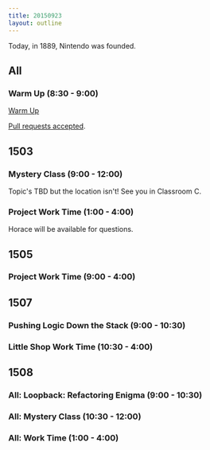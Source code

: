 ```yaml
---
title: 20150923
layout: outline
---
```


Today, in 1889, Nintendo was founded.

## All

### Warm Up (8:30 - 9:00)

[Warm Up](https://thewarmup.herokuapp.com)

[Pull requests accepted](https://github.com/mikedao/the-warm-up).


## 1503

### Mystery Class (9:00 - 12:00)

Topic's TBD but the location isn't!
See you in Classroom C.

### Project Work Time (1:00 - 4:00)

Horace will be available for questions.

## 1505

### Project Work Time (9:00 - 4:00)


## 1507

### Pushing Logic Down the Stack (9:00 - 10:30)

### Little Shop Work Time (10:30 - 4:00)


## 1508

### All: Loopback: Refactoring Enigma (9:00 - 10:30)

### All: Mystery Class (10:30 - 12:00)

### All: Work Time (1:00 - 4:00)

